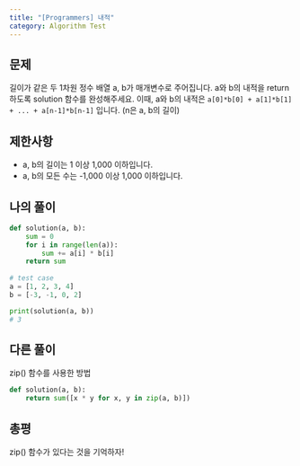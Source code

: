 ```yaml
---
title: "[Programmers] 내적"
category: Algorithm Test
---
```


## 문제
길이가 같은 두 1차원 정수 배열 a, b가 매개변수로 주어집니다. a와 b의 내적을 return 하도록 solution 함수를 완성해주세요.
이때, a와 b의 내적은 `a[0]*b[0] + a[1]*b[1] + ... + a[n-1]*b[n-1]` 입니다. (n은 a, b의 길이)

## 제한사항
- a, b의 길이는 1 이상 1,000 이하입니다.
- a, b의 모든 수는 -1,000 이상 1,000 이하입니다.

## 나의 풀이
```python
def solution(a, b):
    sum = 0
    for i in range(len(a)):
        sum += a[i] * b[i]        
    return sum
     
# test case
a = [1, 2, 3, 4]
b = [-3, -1, 0, 2]

print(solution(a, b))
# 3
```

## 다른 풀이
zip() 함수를 사용한 방법

```python
def solution(a, b):
    return sum([x * y for x, y in zip(a, b)])
```

## 총평
zip() 함수가 있다는 것을 기억하자!